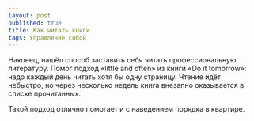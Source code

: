 ```yaml
---
layout: post
published: true
title: Как читать книги
tags: Управление собой
---
```

Наконец, нашёл способ заставить себя читать профессиональную литературу. Помог подход «little and often» из книги «Do it tomorrow»: надо каждый день читать хотя бы одну страницу. Чтение идёт небыстро, но через несколько недель книга внезапно оказывается в списке прочитанных.

Такой подход отлично помогает и с наведением порядка в квартире.
